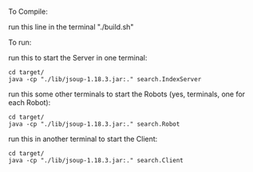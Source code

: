 To Compile:

run this line in the terminal "./build.sh"

To run:

run this to start the Server in one terminal:

    cd target/
    java -cp "./lib/jsoup-1.18.3.jar:." search.IndexServer

run this some other terminals to start the Robots (yes, terminals, one for each Robot):

    cd target/
    java -cp "./lib/jsoup-1.18.3.jar:." search.Robot

run this in another terminal to start the Client:

    cd target/
    java -cp "./lib/jsoup-1.18.3.jar:." search.Client

